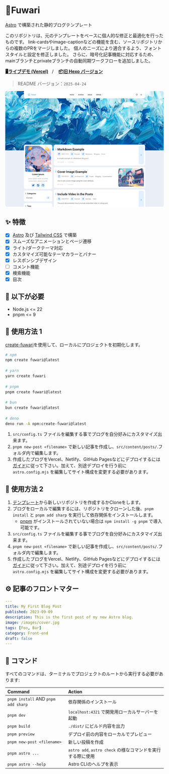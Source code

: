# 🍥Fuwari

[Astro](https://astro.build) で構築された静的ブログテンプレート

このリポジトリは、元のテンプレートをベースに個人的な修正と最適化を行ったものです。
link-cardsやimage-captionなどの機能を含む、ソースリポジトリからの複数のPRをマージしました。
個人のニーズにより適合するよう、フォントスタイルと設定を修正しました。
さらに、暗号化記事機能に対応するため、mainブランチとprivateブランチの自動同期ワークフローを追加しました。

[**🖥️ライブデモ (Vercel)**](https://fuwari.vercel.app)&nbsp;&nbsp;&nbsp;/&nbsp;&nbsp;&nbsp;
[**📦旧 Hexo バージョン**](https://github.com/saicaca/hexo-theme-vivia)

> README バージョン：`2025-04-24`

![Preview Image](https://raw.githubusercontent.com/saicaca/resource/main/fuwari/home.png)

## ✨ 特徴

- [x] [Astro](https://astro.build) 及び [Tailwind CSS](https://tailwindcss.com) で構築
- [x] スムーズなアニメーションとページ遷移
- [x] ライト/ダークテーマ対応
- [x] カスタマイズ可能なテーマカラーとバナー
- [x] レスポンシブデザイン
- [ ] コメント機能
- [x] 検索機能
- [x] 目次

## 👀 以下が必要

- Node.js <= 22
- pnpm <= 9

## 🚀 使用方法 1

[create-fuwari](https://github.com/L4Ph/create-fuwari)を使用して、ローカルにプロジェクトを初期化します。

```sh
# npm
npm create fuwari@latest

# yarn
yarn create fuwari

# pnpm
pnpm create fuwari@latest

# bun
bun create fuwari@latest

# deno
deno run -A npm:create-fuwari@latest
```

1. `src/config.ts` ファイルを編集する事でブログを自分好みにカスタマイズ出来ます。
2. `pnpm new-post <filename>` で新しい記事を作成し、`src/content/posts/`.フォルダ内で編集します。
3. 作成したブログをVercel、Netlify、GitHub Pagesなどにデプロイするには[ガイド](https://docs.astro.build/ja/guides/deploy/)に従って下さい。加えて、別途デプロイを行う前に `astro.config.mjs` を編集してサイト構成を変更する必要があります。

## 🚀 使用方法 2

1. [テンプレート](https://github.com/saicaca/fuwari/generate)から新しいリポジトリを作成するかCloneをします。
2. ブログをローカルで編集するには、リポジトリをクローンした後、`pnpm install` と `pnpm add sharp` を実行して依存関係をインストールします。  
   - [pnpm](https://pnpm.io) がインストールされていない場合は `npm install -g pnpm` で導入可能です。
3. `src/config.ts` ファイルを編集する事でブログを自分好みにカスタマイズ出来ます。
4. `pnpm new-post <filename>` で新しい記事を作成し、`src/content/posts/`.フォルダ内で編集します。
5. 作成したブログをVercel、Netlify、GitHub Pagesなどにデプロイするには[ガイド](https://docs.astro.build/ja/guides/deploy/)に従って下さい。加えて、別途デプロイを行う前に `astro.config.mjs` を編集してサイト構成を変更する必要があります。

## ⚙️ 記事のフロントマター

```yaml
---
title: My First Blog Post
published: 2023-09-09
description: This is the first post of my new Astro blog.
image: /images/cover.jpg
tags: [Foo, Bar]
category: Front-end
draft: false
---
```

## 🧞 コマンド

すべてのコマンドは、ターミナルでプロジェクトのルートから実行する必要があります:

| Command                             | Action                                      |
|:------------------------------------|:--------------------------------------------|
| `pnpm install` AND `pnpm add sharp` | 依存関係のインストール                                 |
| `pnpm dev`                          | `localhost:4321` で開発用ローカルサーバーを起動            |
| `pnpm build`                        | `./dist/` にビルド内容を出力                         |
| `pnpm preview`                      | デプロイ前の内容をローカルでプレビュー                         |
| `pnpm new-post <filename>`          | 新しい投稿を作成                                    |
| `pnpm astro ...`                    | `astro add`, `astro check` の様なコマンドを実行する際に使用 |
| `pnpm astro --help`                 | Astro CLIのヘルプを表示                            |
